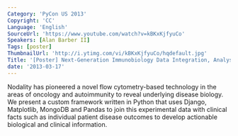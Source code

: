 ```yaml
---
Category: 'PyCon US 2013'
Copyright: 'CC'
Language: 'English'
SourceUrl: 'https://www.youtube.com/watch?v=kBKxKjfyuCo'
Speakers: [Alan Barber II]
Tags: [poster]
ThumbnailUrl: 'http://i.ytimg.com/vi/kBKxKjfyuCo/hqdefault.jpg'
Title: '[Poster] Next-Generation Immunobiology Data Integration, Analysis and Visualization'
date: '2013-03-17'
---
```

Nodality has pioneered a novel flow cytometry-based technology in the areas of oncology and autoimmunity to reveal underlying disease biology. We present a custom framework written in Python that uses Django, Matplotlib, MongoDB and Pandas to join this experimental data with clinical facts such as individual patient disease outcomes to develop actionable biological and clinical information.